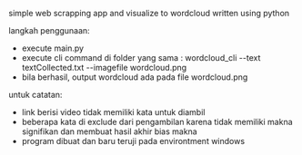 simple web scrapping app and visualize to wordcloud written using python

langkah penggunaan:
- execute main.py
- execute cli command di folder yang sama : wordcloud_cli --text textCollected.txt --imagefile wordcloud.png
- bila berhasil, output wordcloud ada pada file wordcloud.png

untuk catatan:
- link berisi video tidak memiliki kata untuk diambil
- beberapa kata di exclude dari pengambilan karena tidak memiliki makna signifikan dan membuat hasil akhir bias makna
- program dibuat dan baru teruji pada environtment windows

